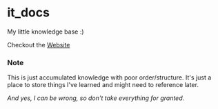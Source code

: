 # it_docs

My little knowledge base :)

Checkout the [Website](https://ggsmou.github.io/it_docs/)

### Note

This is just accumulated knowledge with poor order/structure. It's just a place to store things I've learned and might need to reference later.

_And yes, I can be wrong, so don't take everything for granted._
